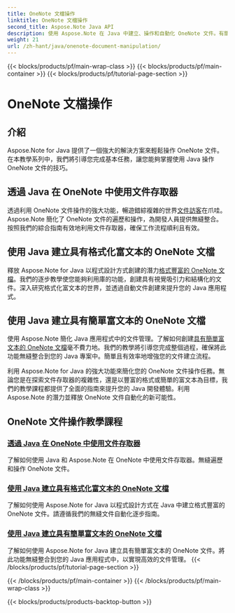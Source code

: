 ```yaml
---
title: OneNote 文檔操作
linktitle: OneNote 文檔操作
second_title: Aspose.Note Java API
description: 使用 Aspose.Note 在 Java 中建立、操作和自動化 OneNote 文件。有關文件訪客、格式化富文本和富文本建立的逐步教學。
weight: 21
url: /zh-hant/java/onenote-document-manipulation/
---
```


{{< blocks/products/pf/main-wrap-class >}}
{{< blocks/products/pf/main-container >}}
{{< blocks/products/pf/tutorial-page-section >}}

# OneNote 文檔操作


## 介紹

Aspose.Note for Java 提供了一個強大的解決方案來輕鬆操作 OneNote 文件。在本教學系列中，我們將引導您完成基本任務，讓您能夠掌握使用 Java 操作 OneNote 文件的技巧。

## 透過 Java 在 OneNote 中使用文件存取器
透過利用 OneNote 文件操作的強大功能，暢遊錯綜複雜的世界[文件訪客](./using-document-visitor/)在爪哇。 Aspose.Note 簡化了 OneNote 文件的遍歷和操作，為開發人員提供無縫整合。按照我們的綜合指南有效地利用文件存取器，確保工作流程順利且有效。 

## 使用 Java 建立具有格式化富文本的 OneNote 文檔
釋放 Aspose.Note for Java 以程式設計方式創建的潛力[格式豐富的 OneNote 文檔](./create-onenote-document-formatted-rich-text/)。我們的逐步教學使您能夠利用庫的功能，創建具有視覺吸引力和結構化的文件。深入研究格式化富文本的世界，並透過自動文件創建來提升您的 Java 應用程式。

## 使用 Java 建立具有簡單富文本的 OneNote 文檔
使用 Aspose.Note 簡化 Java 應用程式中的文件管理。了解如何創建[具有簡單富文本的 OneNote 文檔](./create-onenote-document-simple-rich-text/)毫不費力地。我們的教學將引導您完成整個過程，確保將此功能無縫整合到您的 Java 專案中。簡單且有效率地增強您的文件建立流程。 

利用 Aspose.Note for Java 的強大功能來簡化您的 OneNote 文件操作任務。無論您是在探索文件存取器的複雜性，還是以豐富的格式或簡單的富文本為目標，我們的教學課程都提供了全面的指南來提升您的 Java 開發體驗。利用 Aspose.Note 的潛力並釋放 OneNote 文件自動化的新可能性。
## OneNote 文件操作教學課程
### [透過 Java 在 OneNote 中使用文件存取器](./using-document-visitor/)
了解如何使用 Java 和 Aspose.Note 在 OneNote 中使用文件存取器。無縫遍歷和操作 OneNote 文件。
### [使用 Java 建立具有格式化富文本的 OneNote 文檔](./create-onenote-document-formatted-rich-text/)
了解如何使用 Aspose.Note for Java 以程式設計方式在 Java 中建立格式豐富的 OneNote 文件。請遵循我們的無縫文件自動化逐步指南。
### [使用 Java 建立具有簡單富文本的 OneNote 文檔](./create-onenote-document-simple-rich-text/)
了解如何使用 Aspose.Note for Java 建立具有簡單富文本的 OneNote 文件。將此功能無縫整合到您的 Java 應用程式中，以實現高效的文件管理。
{{< /blocks/products/pf/tutorial-page-section >}}

{{< /blocks/products/pf/main-container >}}
{{< /blocks/products/pf/main-wrap-class >}}

{{< blocks/products/products-backtop-button >}}
